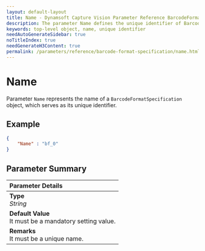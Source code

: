 ```yaml
---
layout: default-layout
title: Name - Dynamsoft Capture Vision Parameter Reference BarcodeFormatSpecification Object.
description: The parameter Name defines the unique identifier of BarcodeFormatSpecification object.
keywords: top-level object, name, unique identifier
needAutoGenerateSidebar: true
noTitleIndex: true
needGenerateH3Content: true
permalink: /parameters/reference/barcode-format-specification/name.html
---
```


# Name

Parameter `Name` represents the name of a `BarcodeFormatSpecification` object, which serves as its unique identifier.

## Example

```json
{
    "Name" : "bf_0"
}
```

## Parameter Summary

| Parameter Details |
| :----------------------------------- |
| **Type**<br>*String* |
| **Default Value**<br>It must be a mandatory setting value. |
| **Remarks**<br>It must be a unique name. |
